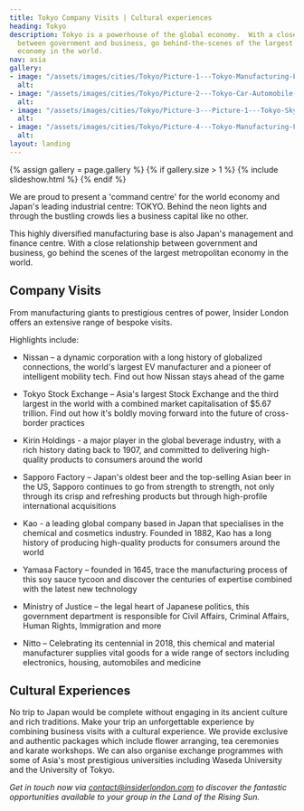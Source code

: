 ```yaml
---
title: Tokyo Company Visits | Cultural experiences
heading: Tokyo
description: Tokyo is a powerhouse of the global economy.  With a close relationship
  between government and business, go behind-the-scenes of the largest metropolitan
  economy in the world.
nav: asia
gallery:
- image: "/assets/images/cities/Tokyo/Picture-1---Tokyo-Manufacturing-Factory-Visit-Business-Academic-Corporate-Trip.png"
  alt: 
- image: "/assets/images/cities/Tokyo/Picture-2---Tokyo-Car-Automobile-Manufacturing-Factory-Visit-Business-Academic-Corporate-Trip.png.png"
  alt: 
- image: "/assets/images/cities/Tokyo/Picture-3---Picture-1---Tokyo-Skyline-Visit-Business-Academic-Corporate-Trip.png.jpg"
  alt: 
- image: "/assets/images/cities/Tokyo/Picture-4---Tokyo-Manufacturing-Factory-Visit-Business-Academic-Corporate-Trip.png.png"
  alt: 
layout: landing
---
```


{% assign gallery = page.gallery %}
{% if gallery.size > 1 %}
  {% include slideshow.html %}
{% endif %}

We are proud to present a 'command centre' for the world economy and Japan's leading industrial centre: TOKYO. Behind the neon lights and through the bustling crowds lies a business capital like no other.

This highly diversified manufacturing base is also Japan's management and finance centre. With a close relationship between government and business, go behind the scenes of the largest metropolitan economy in the world.

## Company Visits
From manufacturing giants to prestigious centres of power, Insider London offers an extensive range of bespoke visits.

Highlights include:

* Nissan – a dynamic corporation with a long history of globalized connections, the world's largest EV manufacturer and a pioneer of intelligent mobility tech. Find out how Nissan stays ahead of the game
* Tokyo Stock Exchange – Asia's largest Stock Exchange and the third largest in the world with a combined market capitalisation of $5.67 trillion. Find out how it's boldly moving forward into the future of cross-border practices
* Kirin Holdings - a major player in the global beverage industry, with a rich history dating back to 1907, and committed to delivering high-quality products to consumers around the world
* Sapporo Factory – Japan's oldest beer and the top-selling Asian beer in the US, Sapporo continues to go from strength to strength, not only through its crisp and refreshing products but through high-profile international acquisitions

* Kao - a leading global company based in Japan that specialises in the chemical and cosmetics industry. Founded in 1882, Kao has a long history of producing high-quality products for consumers around the world 
* Yamasa Factory – founded in 1645, trace the manufacturing process of this soy sauce tycoon and discover the centuries of expertise combined with the latest new technology
* Ministry of Justice – the legal heart of Japanese politics, this government department is responsible for Civil Affairs, Criminal Affairs, Human Rights, Immigration and more
* Nitto – Celebrating its centennial in 2018, this chemical and material manufacturer supplies vital goods for a wide range of sectors including electronics, housing, automobiles and medicine

## Cultural Experiences
No trip to Japan would be complete without engaging in its ancient culture and rich traditions. Make your trip an unforgettable experience by combining business visits with a cultural experience. We provide exclusive and authentic packages which include flower arranging, tea ceremonies and karate workshops.  We can also organise exchange programmes with some of Asia's most prestigious universities including Waseda University and the University of Tokyo.

*Get in touch now via [contact@insiderlondon.com](mailto:contact@insiderlondon.com) to discover the fantastic opportunities available to your group in the Land of the Rising Sun.*
